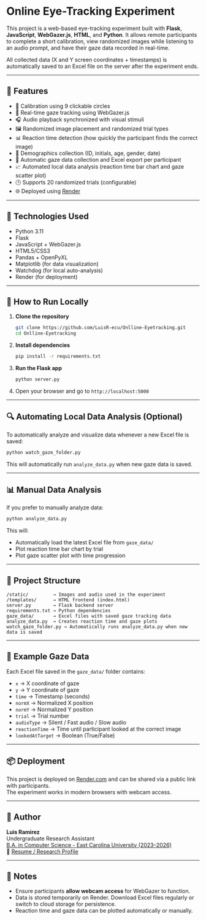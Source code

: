 
# Online Eye-Tracking Experiment

This project is a web-based eye-tracking experiment built with **Flask**, **JavaScript**, **WebGazer.js**, **HTML**, and **Python**. It allows remote participants to complete a short calibration, view randomized images while listening to an audio prompt, and have their gaze data recorded in real-time.

All collected data (X and Y screen coordinates + timestamps) is automatically saved to an Excel file on the server after the experiment ends.

---

## 🔬 Features

- 🔴 Calibration using 9 clickable circles
- 🎥 Real-time gaze tracking using WebGazer.js
- 🎧 Audio playback synchronized with visual stimuli
- 🖼️ Randomized image placement and randomized trial types
- 📊 Reaction time detection (how quickly the participant finds the correct image)
- 📝 Demographics collection (ID, initials, age, gender, date)
- 📂 Automatic gaze data collection and Excel export per participant
- 📈 Automated local data analysis (reaction time bar chart and gaze scatter plot)
- 🕒 Supports 20 randomized trials (configurable)
- 🌐 Deployed using [Render](https://render.com)

---

## 🧠 Technologies Used

- Python 3.11
- Flask
- JavaScript + WebGazer.js
- HTML5/CSS3
- Pandas + OpenPyXL
- Matplotlib (for data visualization)
- Watchdog (for local auto-analysis)
- Render (for deployment)

---

## 🚀 How to Run Locally

1. **Clone the repository**
   ```bash
   git clone https://github.com/LuisR-ecu/Onlline-Eyetracking.git
   cd Onlline-Eyetracking
   ```

2. **Install dependencies**
   ```bash
   pip install -r requirements.txt
   ```

3. **Run the Flask app**
   ```bash
   python server.py
   ```

4. Open your browser and go to `http://localhost:5000`

---

## 🔍 Automating Local Data Analysis (Optional)

To automatically analyze and visualize data whenever a new Excel file is saved:

```bash
python watch_gaze_folder.py
```

This will automatically run `analyze_data.py` when new gaze data is saved.

---

## 📊 Manual Data Analysis

If you prefer to manually analyze data:

```bash
python analyze_data.py
```

This will:
- Automatically load the latest Excel file from `gaze_data/`
- Plot reaction time bar chart by trial
- Plot gaze scatter plot with time progression

---

## 📁 Project Structure

```
/static/         → Images and audio used in the experiment  
/templates/      → HTML frontend (index.html)  
server.py        → Flask backend server  
requirements.txt → Python dependencies  
gaze_data/       → Excel files with saved gaze tracking data  
analyze_data.py  → Creates reaction time and gaze plots  
watch_gaze_folder.py → Automatically runs analyze_data.py when new data is saved  
```

---

## 📂 Example Gaze Data

Each Excel file saved in the `gaze_data/` folder contains:
- `x` → X coordinate of gaze
- `y` → Y coordinate of gaze
- `time` → Timestamp (seconds)
- `normX` → Normalized X position
- `normY` → Normalized Y position
- `trial` → Trial number
- `audioType` → Silent / Fast audio / Slow audio
- `reactionTime` → Time until participant looked at the correct image
- `lookedAtTarget` → Boolean (True/False)

---

## 📦 Deployment

This project is deployed on [Render.com](https://render.com) and can be shared via a public link with participants.  
The experiment works in modern browsers with webcam access.

---

## 👤 Author

**Luis Ramirez**  
Undergraduate Research Assistant  
[B.A. in Computer Science - East Carolina University (2023–2026)](https://github.com/LuisR-ecu)  
📄 [Resume / Research Profile](https://www.linkedin.com/in/ramirez-luis-hernandez)

---

## 📌 Notes

- Ensure participants **allow webcam access** for WebGazer to function.
- Data is stored temporarily on Render. Download Excel files regularly or switch to cloud storage for persistence.
- Reaction time and gaze data can be plotted automatically or manually.
